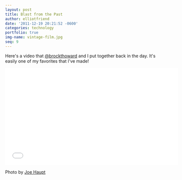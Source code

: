 ```yaml
---
layout: post
title: Blast from the Past
author: elliotfriend
date: '2011-12-19 20:21:52 -0600'
categories: technology
portfolio: true
img-name: vintage-film.jpg
seq: 9
---
```

Here's a video that [@brockthoward](https://twitter.com/brockthoward)
and I put together back in the day. It's easily one of my favorites that
I've made!

<iframe width="560" height="315" src="//www.youtube.com/embed/bw9d2APczx8?rel=0"
frameborder="0" allowfullscreen></iframe>

Photo by [Joe Haupt](https://flic.kr/p/2Bp1mQ)
